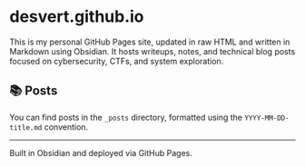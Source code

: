 # desvert.github.io

This is my personal GitHub Pages site, updated in raw HTML and written in Markdown using Obsidian. It hosts writeups, notes, and technical blog posts focused on cybersecurity, CTFs, and system exploration.

## 📚 Posts

You can find posts in the `_posts` directory, formatted using the `YYYY-MM-DD-title.md` convention.

---

Built in Obsidian and deployed via GitHub Pages.
